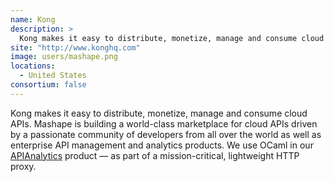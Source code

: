 ```yaml
---
name: Kong
description: > 
  Kong makes it easy to distribute, monetize, manage and consume cloud APIs.
site: "http://www.konghq.com"
image: users/mashape.png
locations: 
  - United States
consortium: false
---
```


Kong makes it easy to distribute, monetize, manage and consume cloud APIs. Mashape is building a world-class marketplace for cloud APIs driven by a passionate community of developers from all over the world as well as enterprise API management and analytics products. We use OCaml in our [APIAnalytics](http://apianalytics.com) product — as part of a mission-critical, lightweight HTTP proxy.
